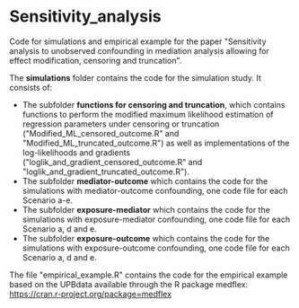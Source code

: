 # Sensitivity_analysis
Code for simulations and empirical example for the paper "Sensitivity analysis to unobserved confounding in mediation analysis allowing for effect modification, censoring and truncation".

The **simulations** folder contains the code for the simulation study. It consists of:

- The subfolder **functions for censoring and truncation**, which contains functions to perform the modified maximum likelihood estimation of regression parameters under censoring or truncation ("Modified_ML_censored_outcome.R" and "Modified_ML_truncated_outcome.R") as well as implementations of the log-likelihoods and gradients ("loglik_and_gradient_censored_outcome.R" and "loglik_and_gradient_truncated_outcome.R").
- The subfolder **mediator-outcome** which contains the code for the simulations with mediator-outcome confounding, one code file for each Scenario a-e.
- The subfolder **exposure-mediator** which contains the code for the simulations with exposure-mediator confounding, one code file for each Scenario a, d and e.
- The subfolder **exposure-outcome** which contains the code for the simulations with exposure-outcome confounding, one code file for each Scenario a, d and e.

The file "empirical_example.R" contains the code for the empirical example based on the UPBdata available through the R package medflex: https://cran.r-project.org/package=medflex 
